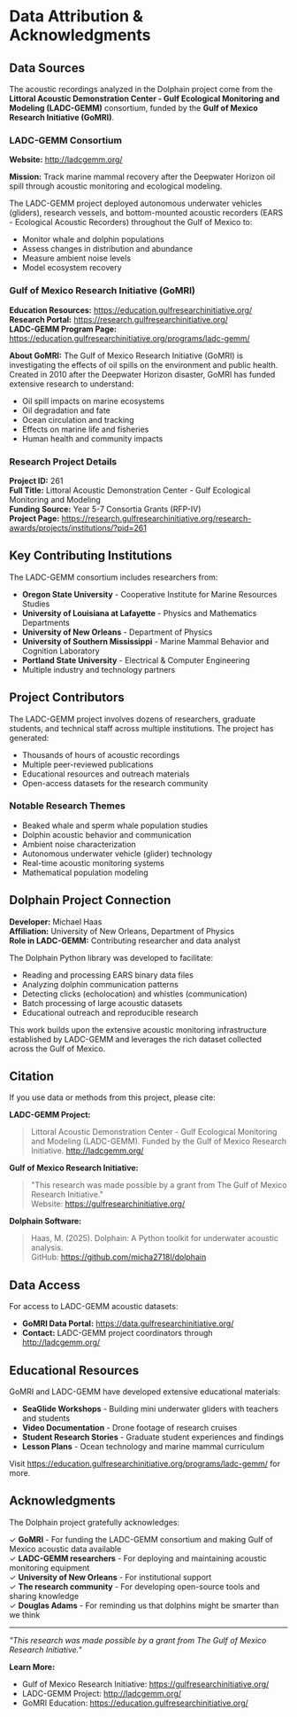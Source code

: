 # Data Attribution & Acknowledgments

## Data Sources

The acoustic recordings analyzed in the Dolphain project come from the **Littoral Acoustic Demonstration Center - Gulf Ecological Monitoring and Modeling (LADC-GEMM)** consortium, funded by the **Gulf of Mexico Research Initiative (GoMRI)**.

### LADC-GEMM Consortium

**Website:** http://ladcgemm.org/

**Mission:** Track marine mammal recovery after the Deepwater Horizon oil spill through acoustic monitoring and ecological modeling.

The LADC-GEMM project deployed autonomous underwater vehicles (gliders), research vessels, and bottom-mounted acoustic recorders (EARS - Ecological Acoustic Recorders) throughout the Gulf of Mexico to:
- Monitor whale and dolphin populations
- Assess changes in distribution and abundance
- Measure ambient noise levels
- Model ecosystem recovery

### Gulf of Mexico Research Initiative (GoMRI)

**Education Resources:** https://education.gulfresearchinitiative.org/  
**Research Portal:** https://research.gulfresearchinitiative.org/  
**LADC-GEMM Program Page:** https://education.gulfresearchinitiative.org/programs/ladc-gemm/

**About GoMRI:**
The Gulf of Mexico Research Initiative (GoMRI) is investigating the effects of oil spills on the environment and public health. Created in 2010 after the Deepwater Horizon disaster, GoMRI has funded extensive research to understand:
- Oil spill impacts on marine ecosystems
- Oil degradation and fate
- Ocean circulation and tracking
- Effects on marine life and fisheries
- Human health and community impacts

### Research Project Details

**Project ID:** 261  
**Full Title:** Littoral Acoustic Demonstration Center - Gulf Ecological Monitoring and Modeling  
**Funding Source:** Year 5-7 Consortia Grants (RFP-IV)  
**Project Page:** https://research.gulfresearchinitiative.org/research-awards/projects/institutions/?pid=261

## Key Contributing Institutions

The LADC-GEMM consortium includes researchers from:

- **Oregon State University** - Cooperative Institute for Marine Resources Studies
- **University of Louisiana at Lafayette** - Physics and Mathematics Departments
- **University of New Orleans** - Department of Physics
- **University of Southern Mississippi** - Marine Mammal Behavior and Cognition Laboratory
- **Portland State University** - Electrical & Computer Engineering
- Multiple industry and technology partners

## Project Contributors

The LADC-GEMM project involves dozens of researchers, graduate students, and technical staff across multiple institutions. The project has generated:

- Thousands of hours of acoustic recordings
- Multiple peer-reviewed publications
- Educational resources and outreach materials
- Open-access datasets for the research community

### Notable Research Themes

- Beaked whale and sperm whale population studies
- Dolphin acoustic behavior and communication
- Ambient noise characterization
- Autonomous underwater vehicle (glider) technology
- Real-time acoustic monitoring systems
- Mathematical population modeling

## Dolphain Project Connection

**Developer:** Michael Haas  
**Affiliation:** University of New Orleans, Department of Physics  
**Role in LADC-GEMM:** Contributing researcher and data analyst

The Dolphain Python library was developed to facilitate:
- Reading and processing EARS binary data files
- Analyzing dolphin communication patterns
- Detecting clicks (echolocation) and whistles (communication)
- Batch processing of large acoustic datasets
- Educational outreach and reproducible research

This work builds upon the extensive acoustic monitoring infrastructure established by LADC-GEMM and leverages the rich dataset collected across the Gulf of Mexico.

## Citation

If you use data or methods from this project, please cite:

**LADC-GEMM Project:**
> Littoral Acoustic Demonstration Center - Gulf Ecological Monitoring and Modeling (LADC-GEMM). Funded by the Gulf of Mexico Research Initiative. http://ladcgemm.org/

**Gulf of Mexico Research Initiative:**
> "This research was made possible by a grant from The Gulf of Mexico Research Initiative."  
> Website: https://gulfresearchinitiative.org/

**Dolphain Software:**
> Haas, M. (2025). Dolphain: A Python toolkit for underwater acoustic analysis.  
> GitHub: https://github.com/micha2718l/dolphain

## Data Access

For access to LADC-GEMM acoustic datasets:
- **GoMRI Data Portal:** https://data.gulfresearchinitiative.org/
- **Contact:** LADC-GEMM project coordinators through http://ladcgemm.org/

## Educational Resources

GoMRI and LADC-GEMM have developed extensive educational materials:

- **SeaGlide Workshops** - Building mini underwater gliders with teachers and students
- **Video Documentation** - Drone footage of research cruises
- **Student Research Stories** - Graduate student experiences and findings
- **Lesson Plans** - Ocean technology and marine mammal curriculum

Visit https://education.gulfresearchinitiative.org/programs/ladc-gemm/ for more.

## Acknowledgments

The Dolphain project gratefully acknowledges:

✓ **GoMRI** - For funding the LADC-GEMM consortium and making Gulf of Mexico acoustic data available  
✓ **LADC-GEMM researchers** - For deploying and maintaining acoustic monitoring equipment  
✓ **University of New Orleans** - For institutional support  
✓ **The research community** - For developing open-source tools and sharing knowledge  
✓ **Douglas Adams** - For reminding us that dolphins might be smarter than we think

---

*"This research was made possible by a grant from The Gulf of Mexico Research Initiative."*

**Learn More:**
- Gulf of Mexico Research Initiative: https://gulfresearchinitiative.org/
- LADC-GEMM Project: http://ladcgemm.org/
- GoMRI Education: https://education.gulfresearchinitiative.org/
